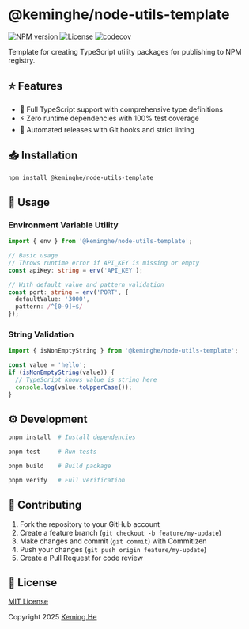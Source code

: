 # @keminghe/node-utils-template

[![NPM version](https://img.shields.io/npm/v/@keminghe/node-utils-template.svg)](https://www.npmjs.com/package/@keminghe/node-utils-template)
[![License](https://img.shields.io/npm/l/@keminghe/node-utils-template.svg)](https://github.com/KemingHe/node-utils-template/blob/main/LICENSE)
[![codecov](https://codecov.io/gh/KemingHe/node-utils-template/graph/badge.svg?token=ryf67P7bm9)](https://codecov.io/gh/KemingHe/node-utils-template)

Template for creating TypeScript utility packages for publishing to NPM registry.

## ⭐ Features

- 📝 Full TypeScript support with comprehensive type definitions
- ⚡️ Zero runtime dependencies with 100% test coverage
- 🔄 Automated releases with Git hooks and strict linting

## 📥 Installation

```bash
npm install @keminghe/node-utils-template
```

## 🚀 Usage

### Environment Variable Utility

```typescript
import { env } from '@keminghe/node-utils-template';

// Basic usage
// Throws runtime error if API_KEY is missing or empty
const apiKey: string = env('API_KEY');

// With default value and pattern validation
const port: string = env('PORT', {
  defaultValue: '3000',
  pattern: /^[0-9]+$/
});
```

### String Validation

```typescript
import { isNonEmptyString } from '@keminghe/node-utils-template';

const value = 'hello';
if (isNonEmptyString(value)) {
  // TypeScript knows value is string here
  console.log(value.toUpperCase());
}
```



## ⚙️ Development

```bash
pnpm install  # Install dependencies

pnpm test     # Run tests

pnpm build    # Build package

pnpm verify   # Full verification
```

## 🤝 Contributing

1. Fork the repository to your GitHub account
2. Create a feature branch (`git checkout -b feature/my-update`)
3. Make changes and commit (`git commit`) with Commitizen
4. Push your changes (`git push origin feature/my-update`)
5. Create a Pull Request for code review

## 📄 License

[MIT License](https://github.com/KemingHe/node-utils-template/blob/main/LICENSE)

Copyright 2025 [Keming He](http://linkedin.com/in/keminghe)
